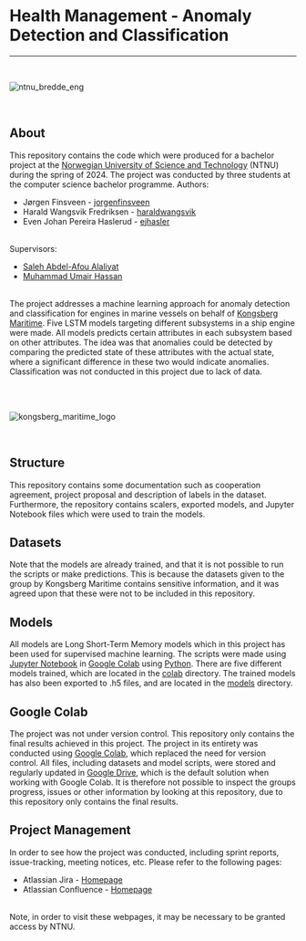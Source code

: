 # Health Management - Anomaly Detection and Classification
---

<br/>
<div>
  
  ![ntnu_bredde_eng](https://user-images.githubusercontent.com/44703456/222424176-cb7248c2-33d5-49cd-8e0c-742bab24c4c1.png)

</div>
<br/>

## About
This repository contains the code which were produced for a bachelor project at the <a href="https://www.ntnu.edu">Norwegian University of Science and Technology</a> (NTNU) during the spring of 2024. 
The project was conducted by three students at the computer science bachelor programme.
Authors:
* Jørgen Finsveen - <a href="https://github.com/jorgenfinsveen">jorgenfinsveen</a>
* Harald Wangsvik Fredriksen - <a href="https://github.com/Haraldwangsvik">haraldwangsvik</a>
* Even Johan Pereira Haslerud - <a href="https://github.com/ejhasler">ejhasler</a>
<br/>
Supervisors:

* <a href="https://www.ntnu.edu/employees/alaliyat.a.saleh">Saleh Abdel-Afou Alaliyat</a>
* <a href="https://www.ntnu.edu/employees/muhammad.u.hassan">Muhammad Umair Hassan</a>
<br/>
The project addresses a machine learning approach for anomaly detection and classification for engines in marine vessels on behalf of <a href="https://www.kongsberg.com/maritime/">Kongsberg Maritime</a>. Five LSTM models targeting different subsystems in a ship engine were made.
All models predicts certain attributes in each subsystem based on other attributes. The idea was that anomalies could be detected by comparing the predicted state of these attributes with the actual state, where a significant difference in
these two would indicate anomalies. Classification was not conducted in this project due to lack of data.

<br/><br/>

![kongsberg_maritime_logo](https://coveocean.com/wp-content/uploads/2023/05/KONGSBERG_logo_horisontal_BW_neg.png)

<br/>

## Structure
This repository contains some documentation such as cooperation agreement, project proposal and description of labels in the dataset. 
Furthermore, the repository contains scalers, exported models, and Jupyter Notebook files which were used to train the models.

## Datasets
Note that the models are already trained, and that it is not possible to run the scripts or make predictions. This is because the datasets given to the group by Kongsberg Maritime contains sensitive information, and it was agreed upon
that these were not to be included in this repository.

## Models
All models are Long Short-Term Memory models which in this project has been used for supervised machine learning. The scripts were made using <a href="https://jupyter.org">Jupyter Notebook</a> in 
<a href="https://colab.research.google.com">Google Colab</a> using <a href="https://www.python.org">Python</a>. There are five different models trained, which are located in the 
<a href="https://github.com/Bachelor-9/anomaly-detection/tree/master/colab">colab</a> directory. The trained models has also been exported to .h5 files, and are located in the 
<a href="https://github.com/Bachelor-9/anomaly-detection/tree/master/models">models</a> directory.

## Google Colab
The project was not under version control. This repository only contains the final results achieved in this project. The project in its entirety was conducted using <a href="https://colab.research.google.com">Google Colab</a>, 
which replaced the need for version control. All files, including datasets and model scripts, were stored and regularly updated in <a href="https://www.google.com/drive/">Google Drive</a>, which is the default solution when working 
with Google Colab. It is therefore not possible to inspect the groups progress, issues or other information by looking at this repository, due to this repository only contains the final results. 

## Project Management
In order to see how the project was conducted, including sprint reports, issue-tracking, meeting notices, etc. Please refer to the following pages:
* Atlassian Jira - <a href="https://jira.iir.ntnu.no/projects/HMADC">Homepage</a>
* Atlassian Confluence - <a href="https://confluence.iir.ntnu.no/display/HMADC">Homepage</a>
<br/>
Note, in order to visit these webpages, it may be necessary to be granted access by NTNU.
